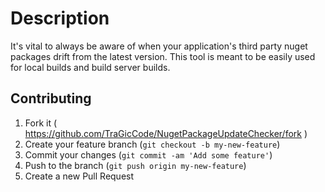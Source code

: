 # Description
It's vital to always be aware of when your application's third party nuget packages drift from the latest version.  This tool is meant to be easily used for local builds and build server builds.


## Contributing

1. Fork it ( https://github.com/TraGicCode/NugetPackageUpdateChecker/fork )
2. Create your feature branch (`git checkout -b my-new-feature`)
3. Commit your changes (`git commit -am 'Add some feature'`)
4. Push to the branch (`git push origin my-new-feature`)
5. Create a new Pull Request

